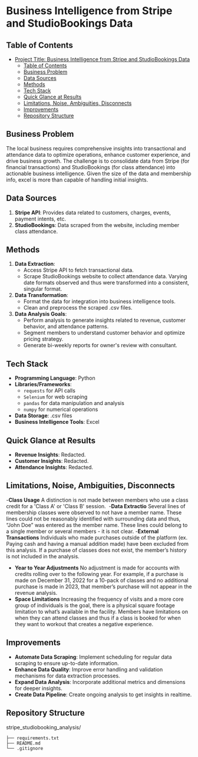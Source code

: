 # Business Intelligence from Stripe and StudioBookings Data

## Table of Contents
- [Project Title: Business Intelligence from Stripe and StudioBookings Data](#project-title-business-intelligence-from-stripe-and-studiobookings-data)
  - [Table of Contents](#table-of-contents)
  - [Business Problem](#business-problem)
  - [Data Sources](#data-sources)
  - [Methods](#methods)
  - [Tech Stack](#tech-stack)
  - [Quick Glance at Results](#quick-glance-at-results)
  - [Limitations, Noise, Ambiguities, Disconnects](#limitations-noise-ambiguities-disconnects)
  - [Improvements](#improvements)
  - [Repository Structure](#repository-structure)

## Business Problem
The local business requires comprehensive insights into transactional and attendance data to optimize operations, enhance customer experience, and drive business growth. The challenge is to consolidate data from Stripe (for financial transactions) and StudioBookings (for class attendance) into actionable business intelligence. Given the size of the data and membership info, excel is more than capable of handling initial insights. 

## Data Sources
1. **Stripe API**: Provides data related to customers, charges, events, payment intents, etc.
2. **StudioBookings**: Data scraped from the website, including member class attendance.

## Methods
1. **Data Extraction**:
   - Access Stripe API to fetch transactional data.
   - Scrape StudioBookings website to collect attendance data. Varying date formats observed and thus were transformed into a consistent, singular format. 
1. **Data Transformation**:
   - Format the data for integration into business intelligence tools.
   - Clean and preprocess the scraped .csv files.
1. **Data Analysis Goals**:
   - Perform analysis to generate insights related to revenue, customer behavior, and attendance patterns.
   - Segment members to understand customer behavior and optimize pricing strategy.
   - Generate bi-weekly reports for owner's review with consultant. 

## Tech Stack
- **Programming Language**: Python
- **Libraries/Frameworks**:
  - `requests` for API calls
  - `Selenium` for web scraping
  - `pandas` for data manipulation and analysis
  - `numpy` for numerical operations
- **Data Storage**: .csv files
- **Business Intelligence Tools**: Excel

## Quick Glance at Results
- **Revenue Insights**: Redacted.
- **Customer Insights**: Redacted.
- **Attendance Insights**: Redacted.

## Limitations, Noise, Ambiguities, Disconnects
-**Class Usage** A distinction is not made between members who use a class credit for a 'Class A' or 'Class B' session. 
-**Data Extractio** Several lines of membership classes were observed to not have a member name. These lines could not be reasonably identified with surrounding data and thus, “John Doe” was entered as the member
name. These lines could belong to a single member or several members - it is not clear.
-**External Transactions** Individuals who made purchases outside of the platform (ex. Paying cash and having a manual addition made) have been excluded from this analysis. If a purchase of classes does not exist, the member’s history is not included in the analysis. 
- **Year to Year Adjustments** No adjustment is made for accounts with credits rolling over to the following year. For example, if a purchase is made on December 31, 2022 for a 10-pack of classes and no additional purchase is made in 2023, that member’s purchase will not appear in the revenue analysis. 
- **Space Limitations** Increasing the frequency of visits and a more core group of individuals is the goal, there is a physical square footage limitation to what’s available in the facility. Members have limitations on when they can attend classes and thus if a class is booked for when they want to workout that creates a negative experience.

## Improvements
- **Automate Data Scraping**: Implement scheduling for regular data scraping to ensure up-to-date information.
- **Enhance Data Quality**: Improve error handling and validation mechanisms for data extraction processes.
- **Expand Data Analysis**: Incorporate additional metrics and dimensions for deeper insights.
- **Create Data Pipeline**: Create ongoing analysis to get insights in realtime. 

## Repository Structure
stripe_studiobooking_analysis/

```
├── requirements.txt
├── README.md
└── .gitignore
```
